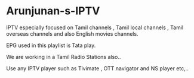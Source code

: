 # Arunjunan-s-IPTV

IPTV especially focused on Tamil channels , Tamil local channels , Tamil overseas channels and also English movies channels.

EPG used in this playlist is Tata play.

We are working in a Tamil Radio Stations also..

Use any IPTV player such as Tivimate , OTT navigator and NS player etc,..

